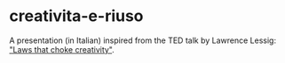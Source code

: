 # creativita-e-riuso
A presentation (in Italian) inspired from the TED talk by Lawrence Lessig: ["Laws that choke creativity"](http://www.ted.com/talks/larry_lessig_says_the_law_is_strangling_creativity).
